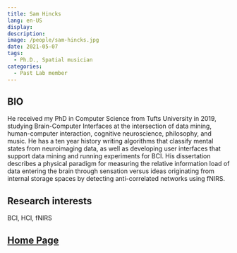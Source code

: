 ```yaml
---
title: Sam Hincks
lang: en-US
display: 
description: 
image: /people/sam-hincks.jpg
date: 2021-05-07
tags:
  - Ph.D., Spatial musician
categories:
  - Past Lab member
--- 
```


## BIO
He received my PhD in Computer Science from Tufts University in 2019, studying Brain-Computer Interfaces at the intersection of data mining, human-computer interaction, cognitive neuroscience, philosophy, and music. He has a ten year history writing algorithms that classify mental states from neuroimaging data, as well as developing user interfaces that support data mining and running experiments for BCI. His dissertation describes a physical paradigm for measuring the relative information load of data entering the brain through sensation versus ideas originating from internal storage spaces by detecting anti-correlated networks using fNIRS.



## Research interests
BCI, HCI, fNIRS

## [Home Page](http://www.samhincks.com/)
